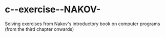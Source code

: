 # c--exercise--NAKOV-
Solving exercises from Nakov's introductory book on computer programs (from the third chapter onwards)
